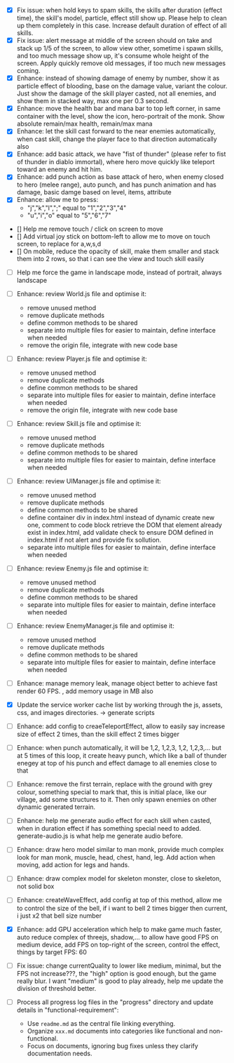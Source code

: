 - [x] Fix issue: when hold keys to spam skills, the skills after duration (effect time), the skill's model, particle, effect still show up. Please help to clean up them completely in this case. Increase default duration of effect of all skills.
- [x] Fix issue: alert message at middle of the screen should on take and stack up 1/5 of the screen, to allow view other, sometime i spawn skills, and too much message show up, it's consume whole height of the screen. Apply quickly remove old messages, if too much new messages coming.
- [x] Enhance: instead of showing damage of enemy by number, show it as particle effect of blooding, base on the damage value, variant the colour. Just show the damage of the skill player casted, not all enemies, and show them in stacked way, max one per 0.3 second.
- [x] Enhance: move the health bar and mana bar to top left corner, in same container with the level, show the icon, hero-portrait of the monk. Show absolute remain/max health, remain/max mana
- [x] Enhance: let the skill cast forward to the near enemies automatically, when cast skill, change the player face to that direction automatically also
- [x] Enhance: add basic attack, we have "fist of thunder" (please refer to fist of thunder in diablo immortal), where hero move quickly like teleport toward an enemy and hit him.
- [x] Enhance: add punch action as base attack of hero, when enemy closed to hero (melee range), auto punch, and has punch animation and has damage, basic damge based on level, items, attribute
- [x] Enhance: allow me to press:
    - "j","k","l",";" equal to "1","2","3","4"
    - "u","i","o" equal to "5","6","7"

- [] Help me remove touch / click on screen to move
- [] Add virtual joy stick on bottom-left to allow me to move on touch screen, to replace for a,w,s,d
- [] On mobile, reduce the opacity of skill, make them smaller and stack them into 2 rows, so that i can see the view and touch skill easily
- [ ] Help me force the game in landscape mode, instead of portrait, always landscape

- [ ] Enhance: review World.js file and optimise it:
    - remove unused method
    - remove duplicate methods
    - define common methods to be shared
    - separate into multiple files for easier to maintain, define interface when needed
    - remove the origin file, integrate with new code base

- [ ] Enhance: review Player.js file and optimise it:
    - remove unused method
    - remove duplicate methods
    - define common methods to be shared
    - separate into multiple files for easier to maintain, define interface when needed
    - remove the origin file, integrate with new code base


- [ ] Enhance: review Skill.js file and optimise it:
    - remove unused method
    - remove duplicate methods
    - define common methods to be shared
    - separate into multiple files for easier to maintain, define interface when needed


- [ ] Enhance: review UIManager.js file and optimise it:
    - remove unused method
    - remove duplicate methods
    - define common methods to be shared
    - define container div in index.html instead of dynamic create new one, comment to code block retrieve the DOM that element already exist in index.html, add validate check to ensure DOM defined in index.html if not alert and provide fix sollution.
    - separate into multiple files for easier to maintain, define interface when needed


- [ ] Enhance: review Enemy.js file and optimise it:
    - remove unused method
    - remove duplicate methods
    - define common methods to be shared
    - separate into multiple files for easier to maintain, define interface when needed


- [ ] Enhance: review EnemyManager.js file and optimise it:
    - remove unused method
    - remove duplicate methods
    - define common methods to be shared
    - separate into multiple files for easier to maintain, define interface when needed

    
- [ ] Enhance: manage memory leak, manage object better to achieve fast render 60 FPS. , add memory usage in MB also


- [x] Update the service worker cache list by working through the js, assets, css, and images directories. -> generate scripts

- [ ] Enhance: add config to creaeTeleportEffect, allow to easily say increase size of effect 2 times, than the skill effect 2 times bigger
- [ ] Enhance: when punch automatically, it will be 1,2, 1,2,3, 1,2, 1,2,3,... but at 5 times of this loop, it create heavy punch, which like a ball of thunder enegey at top of his punch and effect damage to all enemies close to that
- [ ] Enhance: remove the first terrain, replace with the ground with grey colour, something special to mark that, this is initial place, like our village, add some structures to it. Then only spawn enemies on other dynamic generated terrain.
- [ ] Enhance: help me generate audio effect for each skill when casted, when in duration effect if has something special need to added. generate-audio.js is what help me generate audio before.
- [ ] Enhance: draw hero model similar to man monk, provide much complex look for man monk, muscle, head, chest, hand, leg. Add action when moving, add action for legs and hands.
- [ ] Enhance: draw complex model for skeleton monster, close to skeleton, not solid box
- [ ] Enhance: createWaveEffect, add config at top of this method, allow me to control the size of the bell, if i want to bell 2 times bigger then current, i just x2 that bell size number
- [x] Enhance: add GPU acceleration which help to make game much faster, auto reduce complex of threejs, shadow,... to allow have good FPS on medium device, add FPS on top-right of the screen, control the effect, things by target FPS: 60
- [ ] Fix issue: change currentQuality to lower like medium, minimal, but the FPS not increase???, the "high" option is good enough, but the game really blur. I want "medium" is good to play already, help me update the division of threshold better.


- [ ] Process all progress log files in the "progress" directory and update details in "functional-requirement":
  - Use `readme.md` as the central file linking everything.
  - Organize `xxx.md` documents into categories like functional and non-functional.
  - Focus on documents, ignoring bug fixes unless they clarify documentation needs.








